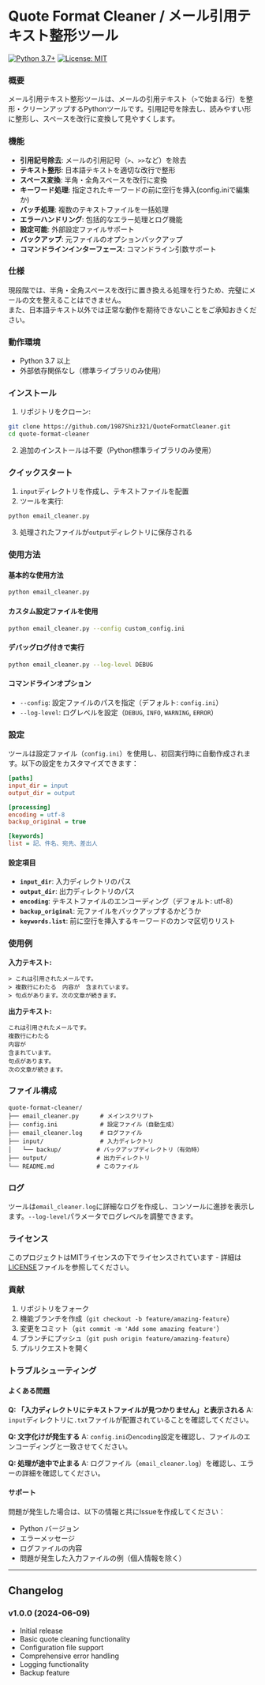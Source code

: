 # Quote Format Cleaner / メール引用テキスト整形ツール

[![Python 3.7+](https://img.shields.io/badge/python-3.7+-blue.svg)](https://www.python.org/downloads/)
[![License: MIT](https://img.shields.io/badge/License-MIT-yellow.svg)](https://opensource.org/licenses/MIT)


### 概要

メール引用テキスト整形ツールは、メールの引用テキスト（`>`で始まる行）を整形・クリーンアップするPythonツールです。引用記号を除去し、読みやすい形に整形し、スペースを改行に変換して見やすくします。

### 機能

- **引用記号除去**: メールの引用記号（`>`、`>>`など）を除去
- **テキスト整形**: 日本語テキストを適切な改行で整形
- **スペース変換**: 半角・全角スペースを改行に変換
- **キーワード処理**: 指定されたキーワードの前に空行を挿入(config.iniで編集か)
- **バッチ処理**: 複数のテキストファイルを一括処理
- **エラーハンドリング**: 包括的なエラー処理とログ機能
- **設定可能**: 外部設定ファイルサポート
- **バックアップ**: 元ファイルのオプションバックアップ
- **コマンドラインインターフェース**: コマンドライン引数サポート

### 仕様
現段階では、半角・全角スペースを改行に置き換える処理を行うため、完璧にメールの文を整えることはできません。\
また、日本語テキスト以外では正常な動作を期待できないことをご承知おきください。

### 動作環境

- Python 3.7 以上
- 外部依存関係なし（標準ライブラリのみ使用）

### インストール

1. リポジトリをクローン:
```bash
git clone https://github.com/1987Shiz321/QuoteFormatCleaner.git
cd quote-format-cleaner
```

2. 追加のインストールは不要（Python標準ライブラリのみ使用）

### クイックスタート

1. `input`ディレクトリを作成し、テキストファイルを配置
2. ツールを実行:
```bash
python email_cleaner.py
```
3. 処理されたファイルが`output`ディレクトリに保存される

### 使用方法

#### 基本的な使用方法
```bash
python email_cleaner.py
```

#### カスタム設定ファイルを使用
```bash
python email_cleaner.py --config custom_config.ini
```

#### デバッグログ付きで実行
```bash
python email_cleaner.py --log-level DEBUG
```

#### コマンドラインオプション
- `--config`: 設定ファイルのパスを指定（デフォルト: `config.ini`）
- `--log-level`: ログレベルを設定（`DEBUG`, `INFO`, `WARNING`, `ERROR`）

### 設定

ツールは設定ファイル（`config.ini`）を使用し、初回実行時に自動作成されます。以下の設定をカスタマイズできます：

```ini
[paths]
input_dir = input
output_dir = output

[processing]
encoding = utf-8
backup_original = true

[keywords]
list = 記、件名、宛先、差出人
```

#### 設定項目

- **`input_dir`**: 入力ディレクトリのパス
- **`output_dir`**: 出力ディレクトリのパス
- **`encoding`**: テキストファイルのエンコーディング（デフォルト: utf-8）
- **`backup_original`**: 元ファイルをバックアップするかどうか
- **`keywords.list`**: 前に空行を挿入するキーワードのカンマ区切りリスト

### 使用例

**入力テキスト:**
```
> これは引用されたメールです。
> 複数行にわたる　内容が　含まれています。
> 句点があります。次の文章が続きます。
```

**出力テキスト:**
```
これは引用されたメールです。
複数行にわたる
内容が
含まれています。
句点があります。
次の文章が続きます。
```

### ファイル構成

```
quote-format-cleaner/
├── email_cleaner.py      # メインスクリプト
├── config.ini            # 設定ファイル（自動生成）
├── email_cleaner.log     # ログファイル
├── input/                # 入力ディレクトリ
│   └── backup/          # バックアップディレクトリ（有効時）
├── output/              # 出力ディレクトリ
└── README.md            # このファイル
```

### ログ

ツールは`email_cleaner.log`に詳細なログを作成し、コンソールに進捗を表示します。`--log-level`パラメータでログレベルを調整できます。

### ライセンス

このプロジェクトはMITライセンスの下でライセンスされています - 詳細は[LICENSE](LICENSE)ファイルを参照してください。

### 貢献

1. リポジトリをフォーク
2. 機能ブランチを作成（`git checkout -b feature/amazing-feature`）
3. 変更をコミット（`git commit -m 'Add some amazing feature'`）
4. ブランチにプッシュ（`git push origin feature/amazing-feature`）
5. プルリクエストを開く

### トラブルシューティング

#### よくある問題

**Q: 「入力ディレクトリにテキストファイルが見つかりません」と表示される**
A: `input`ディレクトリに`.txt`ファイルが配置されていることを確認してください。

**Q: 文字化けが発生する**
A: `config.ini`の`encoding`設定を確認し、ファイルのエンコーディングと一致させてください。

**Q: 処理が途中で止まる**
A: ログファイル（`email_cleaner.log`）を確認し、エラーの詳細を確認してください。

#### サポート

問題が発生した場合は、以下の情報と共にIssueを作成してください：
- Python バージョン
- エラーメッセージ
- ログファイルの内容
- 問題が発生した入力ファイルの例（個人情報を除く）

---

## Changelog

### v1.0.0 (2024-06-09)
- Initial release
- Basic quote cleaning functionality
- Configuration file support
- Comprehensive error handling
- Logging functionality
- Backup feature